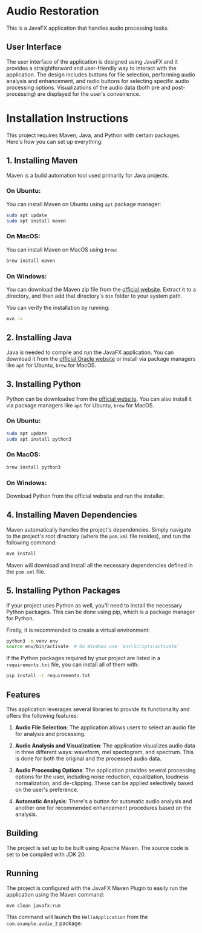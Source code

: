 # Audio Restoration

This is a JavaFX application that handles audio processing tasks.

## User Interface

The user interface of the application is designed using JavaFX and it provides a straightforward and user-friendly way to interact with the application. The design includes buttons for file selection, performing audio analysis and enhancement, and radio buttons for selecting specific audio processing options. Visualizations of the audio data (both pre and post-processing) are displayed for the user's convenience.

# Installation Instructions

This project requires Maven, Java, and Python with certain packages. Here's how you can set up everything:

## 1. Installing Maven

Maven is a build automation tool used primarily for Java projects. 

### On Ubuntu:

You can install Maven on Ubuntu using `apt` package manager:

```bash
sudo apt update
sudo apt install maven
```

### On MacOS:

You can install Maven on MacOS using `brew`:

```bash
brew install maven
```

### On Windows:

You can download the Maven zip file from the [official website](https://maven.apache.org/download.cgi). Extract it to a directory, and then add that directory's `bin` folder to your system path.

You can verify the installation by running:

```bash
mvn -v
```

## 2. Installing Java

Java is needed to compile and run the JavaFX application. You can download it from the [official Oracle website](https://www.oracle.com/java/technologies/javase-jdk11-downloads.html) or install via package managers like `apt` for Ubuntu, `brew` for MacOS. 

## 3. Installing Python

Python can be downloaded from the [official website](https://www.python.org/downloads/). You can also install it via package managers like `apt` for Ubuntu, `brew` for MacOS.

### On Ubuntu:

```bash
sudo apt update
sudo apt install python3
```

### On MacOS:

```bash
brew install python3
```

### On Windows:

Download Python from the official website and run the installer.

## 4. Installing Maven Dependencies

Maven automatically handles the project's dependencies. Simply navigate to the project's root directory (where the `pom.xml` file resides), and run the following command:

```bash
mvn install
```

Maven will download and install all the necessary dependencies defined in the `pom.xml` file.

## 5. Installing Python Packages

If your project uses Python as well, you'll need to install the necessary Python packages. This can be done using pip, which is a package manager for Python.

Firstly, it is recommended to create a virtual environment:

```bash
python3 -m venv env
source env/bin/activate  # On Windows use `env\Scripts\activate`
```

If the Python packages required by your project are listed in a `requirements.txt` file, you can install all of them with:

```bash
pip install -r requirements.txt
```

## Features

This application leverages several libraries to provide its functionality and offers the following features:

1. **Audio File Selection**: The application allows users to select an audio file for analysis and processing.

2. **Audio Analysis and Visualization**: The application visualizes audio data in three different ways: waveform, mel spectogram, and spectrum. This is done for both the original and the processed audio data.

3. **Audio Processing Options**: The application provides several processing options for the user, including noise reduction, equalization, loudness normalization, and de-clipping. These can be applied selectively based on the user's preference.

4. **Automatic Analysis**: There's a button for automatic audio analysis and another one for recommended enhancement procedures based on the analysis.

## Building

The project is set up to be built using Apache Maven. The source code is set to be compiled with JDK 20.

## Running

The project is configured with the JavaFX Maven Plugin to easily run the application using the Maven command:

```bash
mvn clean javafx:run
```

This command will launch the `HelloApplication` from the `com.example.audio_2` package.